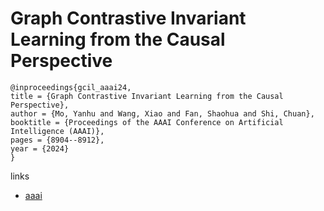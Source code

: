 # Graph Contrastive Invariant Learning from the Causal Perspective

```
@inproceedings{gcil_aaai24,
title = {Graph Contrastive Invariant Learning from the Causal Perspective},
author = {Mo, Yanhu and Wang, Xiao and Fan, Shaohua and Shi, Chuan},
booktitle = {Proceedings of the AAAI Conference on Artificial Intelligence (AAAI)},
pages = {8904--8912},
year = {2024}
}
```

links
- [aaai](https://ojs.aaai.org/index.php/AAAI/article/view/28738)
